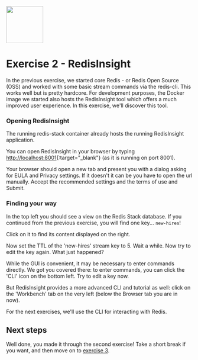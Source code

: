 <img src="../img/redis-logo-full-color-rgb.png" height=100/>

# Exercise 2 - RedisInsight

In the previous exercise, we started core Redis - or Redis Open Source (OSS) and worked with some basic stream commands via the redis-cli. This works well but is pretty hardcore. For development purposes, the Docker image we started also hosts the RedisInsight tool which offers a much improved user experience.
In this exercise, we'll discover this tool.

### Opening RedisInsight

The running redis-stack container already hosts the running RedisInsight application.

You can open RedisInsight in your browser by typing [http://localhost:8001](http://localhost:8001){:target="_blank"} (as it is running on port 8001).

Your browser should open a new tab and present you with a dialog asking for EULA and Privacy settings. If it doesn't it can be you have to open the url manually. Accept the recommended settings and the terms of use and Submit.

### Finding your way

In the top left you should see a view on the Redis Stack database. If you continued from the previous exercise, you will find one key... `new-hires`!

Click on it to find its content displayed on the right.

Now set the TTL of the 'new-hires' stream key to 5. Wait a while. Now try to edit the key again. What just happened?

While the GUI is convenient, it may be necessary to enter commands directly. We got you covered there: to enter commands, you can click the 'CLI' icon on the bottom left. Try to edit a key now.

But RedisInsight provides a more advanced CLI and tutorial as well: click on the 'Workbench' tab on the very left (below the Browser tab you are in now).

For the next exercises, we'll use the CLI for interacting with Redis.

## Next steps

Well done, you made it through the second exercise! Take a short break if you want, and then move on to [exercise 3](exercise-3-start.md).
